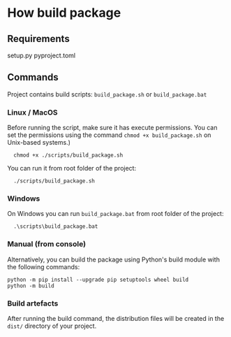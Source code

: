 # How build package

## Requirements

setup.py
pyproject.toml

## Commands
Project contains build scripts: ```build_package.sh``` or ```build_package.bat```

### Linux / MacOS
Before running the script, make sure it has execute permissions. You can set the permissions using the command `chmod +x build_package.sh` on Unix-based systems.)
```shell
  chmod +x ./scripts/build_package.sh
```

You can run it from root folder of the project:
```shell
  ./scripts/build_package.sh
```

### Windows
On Windows you can run ```build_package.bat``` from root folder of the project:
```shell
  .\scripts\build_package.bat
```

### Manual (from console)
Alternatively, you can build the package using Python's build module with the following commands:
```shell
python -m pip install --upgrade pip setuptools wheel build
python -m build
```

### Build artefacts
After running the build command, the distribution files will be created in the `dist/` directory of your project.